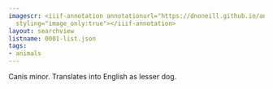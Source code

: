 ```yaml
---
imagescr: <iiif-annotation annotationurl="https://dnoneill.github.io/annotate/annotations/0001-010.json"
  styling="image_only:true"></iiif-annotation>
layout: searchview
listname: 0001-list.json
tags:
- animals
---
```

Canis minor. Translates into English as lesser dog.

